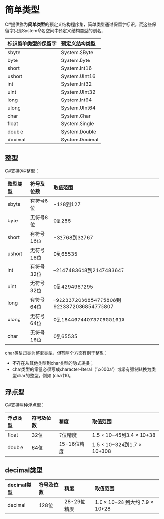 # 简单类型

C\#提供称为**简单类型**的预定义结构程序集，简单类型通过保留字标识，而这些保留字只是System命名空间中预定义结构类型的别名。

| 标识简单类型的保留字 | 预定义结构类型 |
| :--- | :--- |
| sbyte | System.SByte |
| byte | System.Byte |
| short | System.Int16 |
| ushort | System.UInt16 |
| int | System.Int32 |
| uint | System.UInt32 |
| long | System.Int64 |
| ulong | System.UInt64 |
| char | System.Char |
| float | System.Single |
| double | System.Double |
| decimal | System.Decimal |

## 整型

C\#支持9种整型：

| 整型类型 | 符号及位数 | 取值范围 |
| :--- | :--- | :--- |
| sbyte | 有符号8位 | -128到127 |
| byte | 无符号8位 | 0到255 |
| short | 有符号16位 | -32768到32767 |
| ushort | 无符号16位 | 0到65535 |
| int | 有符号32位 | –2147483648到2147483647 |
| uint | 无符号32位 | 0到4294967295 |
| long | 有符号64位 | –9223372036854775808到9223372036854775807 |
| ulong | 无符号64位 | 0到18446744073709551615 |
| char | 无符号16位 | 0到65535 |

char类型归类为整型类型，但有两个方面有别于整型：

* 不存在从其他类型到char类型的隐式转换；
* char类型的常量必须写成character-literal（'\x000a'）或带有强制转换为类型char的整型，例如 \(char\)10。

## 浮点型

C\#支持两种浮点型：

| 浮点类型 | 符号及位数 | 精度 | 取值范围 |
| :--- | :--- | :--- | :--- |
| float | 32位 | 7位精度 | 1.5 × 10−45到3.4 × 10+38 |
| double | 64位 | 15-16位精度 | 1.5 × 10−324到1.7 × 10+308 |

## decimal类型

| decimal类型 | 符号及位数 | 精度 | 取值范围 |
| :--- | :--- | :--- | :--- |
| decimal | 128位 | 28-29位精度 | 1.0 × 10−28 到大约 7.9 × 10+28 |



